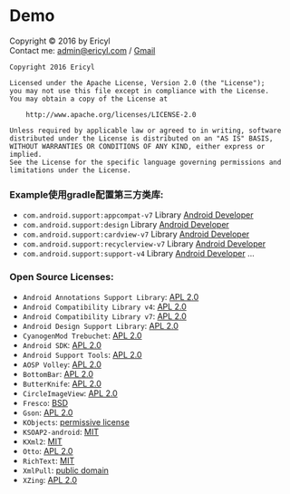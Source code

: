 # Demo

Copyright © 2016 by Ericyl  
Contact me: [admin@ericyl.com](mailto:admin@ericyl.com) / [Gmail](mailto:ericyl.studio@gmail.com)

```
Copyright 2016 Ericyl

Licensed under the Apache License, Version 2.0 (the "License");
you may not use this file except in compliance with the License.
You may obtain a copy of the License at

    http://www.apache.org/licenses/LICENSE-2.0

Unless required by applicable law or agreed to in writing, software
distributed under the License is distributed on an "AS IS" BASIS,
WITHOUT WARRANTIES OR CONDITIONS OF ANY KIND, either express or implied.
See the License for the specific language governing permissions and
limitations under the License.
```

### Example使用gradle配置第三方类库:
* `com.android.support:appcompat-v7` Library [Android Developer](https://developer.android.com/topic/libraries/support-library/features.html#v7)
* `com.android.support:design` Library [Android Developer](https://developer.android.com/topic/libraries/support-library/features.html#design)
* `com.android.support:cardview-v7` Library [Android Developer](https://developer.android.com/topic/libraries/support-library/features.html#v7)
* `com.android.support:recyclerview-v7` Library [Android Developer](https://developer.android.com/topic/libraries/support-library/features.html#v7)
* `com.android.support:support-v4` Library [Android Developer](https://developer.android.com/topic/libraries/support-library/features.html#v4)
...

### Open Source Licenses:
* `Android Annotations Support Library`: [APL 2.0](https://source.android.com/source/licenses.html#android-open-source-project-license)
* `Android Compatibility Library v4`: [APL 2.0](https://source.android.com/source/licenses.html#android-open-source-project-license)
* `Android Compatibility Library v7`: [APL 2.0](https://source.android.com/source/licenses.html#android-open-source-project-license)
* `Android Design Support Library`: [APL 2.0](https://source.android.com/source/licenses.html#android-open-source-project-license)
* `CyanogenMod Trebuchet`: [APL 2.0](https://raw.githubusercontent.com/CyanogenMod/android_packages_apps_Trebuchet/cm-13.0/NOTICE)
* `Android SDK`: [APL 2.0](https://source.android.com/source/licenses.html#android-open-source-project-license)
* `Android Support Tools`: [APL 2.0](https://source.android.com/source/licenses.html#android-open-source-project-license)
* `AOSP Volley`: [APL 2.0](https://source.android.com/source/licenses.html#android-open-source-project-license)
* `BottomBar`: [APL 2.0](https://raw.githubusercontent.com/roughike/BottomBar/master/LICENSE)
* `ButterKnife`: [APL 2.0](https://raw.githubusercontent.com/JakeWharton/butterknife/master/LICENSE.txt)
* `CircleImageView`: [APL 2.0](https://raw.githubusercontent.com/hdodenhof/CircleImageView/master/LICENSE.txt)
* `Fresco`: [BSD](https://raw.githubusercontent.com/facebook/fresco/master/LICENSE)
* `Gson`: [APL 2.0](https://raw.githubusercontent.com/google/gson/master/LICENSE)
* `KObjects`: [permissive license](https://github.com/mosabua/kobjects)
* `KSOAP2-android`: [MIT](https://raw.githubusercontent.com/simpligility/ksoap2-android/master/LICENSE.txt)
* `KXml2`: [MIT](https://raw.githubusercontent.com/mosabua/kxml2/master/license.txt)
* `Otto`: [APL 2.0](https://raw.githubusercontent.com/square/otto/master/LICENSE.txt)
* `RichText`: [MIT](https://raw.githubusercontent.com/zzhoujay/RichText/master/LICENSE)
* `XmlPull`: [public domain](https://raw.githubusercontent.com/mosabua/xmlpull/master/LICENSE.txt)
* `XZing`: [APL 2.0](https://raw.githubusercontent.com/zxing/zxing/master/LICENSE)